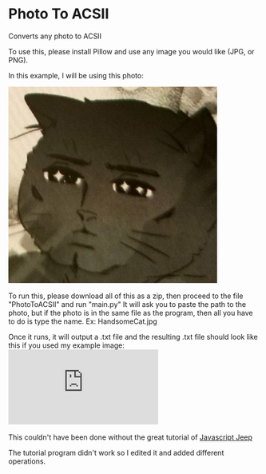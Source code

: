 # Photo To ACSII
 Converts any photo to ACSII

To use this, please install Pillow and use any image you would like (JPG, or PNG).

In this example, I will be using this photo:


![alt text](https://github.com/footloops/Photo-To-ACSII/blob/main/PhotoToACSII/HandsomeCat.jpg)


To run this, please download all of this as a zip, then proceed to the file "PhotoToACSII" and run "main.py"
It will ask you to paste the path to the photo, but if the photo is in the same file as the program, then all you have to do is type the name. Ex: HandsomeCat.jpg

Once it runs, it will output a .txt file and the resulting .txt file should look like this if you used my example image:
![Click Me!](https://github.com/footloops/Photo-To-ACSII/blob/main/PhotoToACSII/ascii_image.txt)

This couldn't have been done without the great tutorial of [Javascript Jeep](https://medium.com/javascript-dots/python-ascii-art-generator-60ba9eb559d7)

The tutorial program didn't work so I edited it and added different operations.
